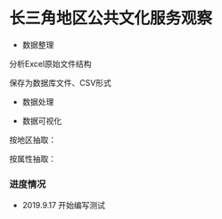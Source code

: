# 长三角地区公共文化服务观察



+ 数据整理



分析Excel原始文件结构

保存为数据库文件、CSV形式

+ 数据处理

+ 数据可视化

按地区抽取：

按属性抽取：


### 进度情况
- 2019.9.17 开始编写测试
